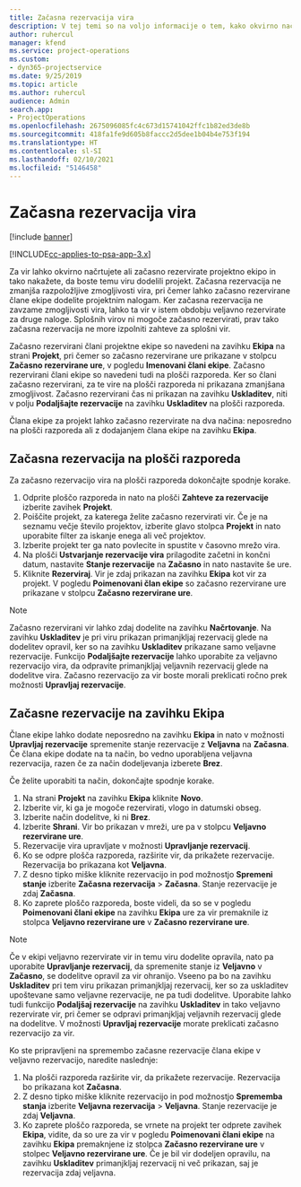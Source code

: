 ```yaml
---
title: Začasna rezervacija vira
description: V tej temi so na voljo informacije o tem, kako okvirno načrtujete ali začasno rezervirate člane projektne ekipe.
author: ruhercul
manager: kfend
ms.service: project-operations
ms.custom:
- dyn365-projectservice
ms.date: 9/25/2019
ms.topic: article
ms.author: ruhercul
audience: Admin
search.app:
- ProjectOperations
ms.openlocfilehash: 2675096085fc4c673d15741042ffc1b82ed3de8b
ms.sourcegitcommit: 418fa1fe9d605b8faccc2d5dee1b04b4e753f194
ms.translationtype: HT
ms.contentlocale: sl-SI
ms.lasthandoff: 02/10/2021
ms.locfileid: "5146458"
---
```

# <a name="soft-book-a-resource"></a>Začasna rezervacija vira

[!include [banner](../includes/psa-now-project-operations.md)]

[!INCLUDE[cc-applies-to-psa-app-3.x](../includes/cc-applies-to-psa-app-3x.md)]

Za vir lahko okvirno načrtujete ali začasno rezervirate projektno ekipo in tako nakažete, da boste temu viru dodelili projekt. Začasna rezervacija ne zmanjša razpoložljive zmogljivosti vira, pri čemer lahko začasno rezervirane člane ekipe dodelite projektnim nalogam. Ker začasna rezervacija ne zavzame zmogljivosti vira, lahko ta vir v istem obdobju veljavno rezervirate za druge naloge. Splošnih virov ni mogoče začasno rezervirati, prav tako začasna rezervacija ne more izpolniti zahteve za splošni vir.

Začasno rezervirani člani projektne ekipe so navedeni na zavihku **Ekipa** na strani **Projekt**, pri čemer so začasno rezervirane ure prikazane v stolpcu **Začasno rezervirane ure**, v pogledu **Imenovani člani ekipe**. Začasno rezervirani člani ekipe so navedeni tudi na plošči razporeda. Ker so člani začasno rezervirani, za te vire na plošči razporeda ni prikazana zmanjšana zmogljivost. Začasno rezervirani čas ni prikazan na zavihku **Uskladitev**, niti v polju **Podaljšajte rezervacije** na zavihku **Uskladitev** na plošči razporeda. 

Člana ekipe za projekt lahko začasno rezervirate na dva načina: neposredno na plošči razporeda ali z dodajanjem člana ekipe na zavihku **Ekipa**. 

## <a name="soft-book-from-the-schedule-board"></a>Začasna rezervacija na plošči razporeda
Za začasno rezervacijo vira na plošči razporeda dokončajte spodnje korake. 

1. Odprite ploščo razporeda in nato na plošči **Zahteve za rezervacije** izberite zavihek **Projekt**.
2. Poiščite projekt, za katerega želite začasno rezervirati vir. Če je na seznamu večje število projektov, izberite glavo stolpca **Projekt** in nato uporabite filter za iskanje enega ali več projektov.
3. Izberite projekt ter ga nato povlecite in spustite v časovno mrežo vira.
5. Na plošči **Ustvarjanje rezervacije vira** prilagodite začetni in končni datum, nastavite **Stanje rezervacije** na **Začasno** in nato nastavite še ure. 
6. Kliknite **Rezerviraj**. Vir je zdaj prikazan na zavihku **Ekipa** kot vir za projekt. V pogledu **Poimenovani član ekipe** so začasno rezervirane ure prikazane v stolpcu **Začasno rezervirane ure**.

> [!NOTE]
> Začasno rezervirani vir lahko zdaj dodelite na zavihku **Načrtovanje**. Na zavihku **Uskladitev** je pri viru prikazan primanjkljaj rezervacij glede na dodelitev opravil, ker so na zavihku **Uskladitev** prikazane samo veljavne rezervacije. Funkcijo **Podaljšajte rezervacije** lahko uporabite za veljavno rezervacijo vira, da odpravite primanjkljaj veljavnih rezervacij glede na dodelitve vira. Začasno rezervacijo za vir boste morali preklicati ročno prek možnosti **Upravljaj rezervacije**.

## <a name="soft-book-on-the-team-tab"></a>Začasne rezervacije na zavihku Ekipa

Člane ekipe lahko dodate neposredno na zavihku **Ekipa** in nato v možnosti **Upravljaj rezervacije** spremenite stanje rezervacije z **Veljavna** na **Začasna**. Če člana ekipe dodate na ta način, bo vedno uporabljena veljavna rezervacija, razen če za način dodeljevanja izberete **Brez**.

Če želite uporabiti ta način, dokončajte spodnje korake.

1. Na strani **Projekt** na zavihku **Ekipa** kliknite **Novo**.
2. Izberite vir, ki ga je mogoče rezervirati, vlogo in datumski obseg.
3. Izberite način dodelitve, ki ni **Brez**.
4. Izberite **Shrani**. Vir bo prikazan v mreži, ure pa v stolpcu **Veljavno rezervirane ure**.
5. Rezervacije vira upravljate v možnosti **Upravljanje rezervacij**.
6. Ko se odpre plošča razporeda, razširite vir, da prikažete rezervacije. Rezervacija bo prikazana kot **Veljavna**.
7. Z desno tipko miške kliknite rezervacijo in pod možnostjo **Spremeni stanje** izberite **Začasna rezervacija** \> **Začasna**. Stanje rezervacije je zdaj **Začasna**.
8. Ko zaprete ploščo razporeda, boste videli, da so se v pogledu **Poimenovani člani ekipe** na zavihku **Ekipa** ure za vir premaknile iz stolpca **Veljavno rezervirane ure** v **Začasno rezervirane ure**.

> [!NOTE]
> Če v ekipi veljavno rezervirate vir in temu viru dodelite opravila, nato pa uporabite **Upravljanje rezervacij**, da spremenite stanje iz **Veljavno** v **Začasno**, se dodelitve opravil za vir ohranijo. Vseeno pa bo na zavihku **Uskladitev** pri tem viru prikazan primanjkljaj rezervacij, ker so za uskladitev upoštevane samo veljavne rezervacije, ne pa tudi dodelitve. Uporabite lahko tudi funkcijo **Podaljšaj rezervacije** na zavihku **Uskladitev** in tako veljavno rezervirate vir, pri čemer se odpravi primanjkljaj veljavnih rezervacij glede na dodelitve. V možnosti **Upravljaj rezervacije** morate preklicati začasno rezervacijo za vir.

Ko ste pripravljeni na spremembo začasne rezervacije člana ekipe v veljavno rezervacijo, naredite naslednje:

1. Na plošči razporeda razširite vir, da prikažete rezervacije. Rezervacija bo prikazana kot **Začasna**.
2. Z desno tipko miške kliknite rezervacijo in pod možnostjo **Sprememba stanja** izberite **Veljavna rezervacija** \> **Veljavna**. Stanje rezervacije je zdaj **Veljavna**.
3. Ko zaprete ploščo razporeda, se vrnete na projekt ter odprete zavihek **Ekipa**, vidite, da so ure za vir v pogledu **Poimenovani člani ekipe** na zavihku **Ekipa** premaknjene iz stolpca **Začasno rezervirane ure** v stolpec **Veljavno rezervirane ure**. Če je bil vir dodeljen opravilu, na zavihku **Uskladitev** primanjkljaj rezervacij ni več prikazan, saj je rezervacija zdaj veljavna.


